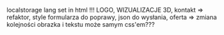 localstorage lang set in html !!!
LOGO,
WIZUALIZACJE 3D,
kontakt => refaktor, style formularza do poprawy, json do wysłania,
oferta => zmiana kolejności obrazka i tekstu może samym css'em???


